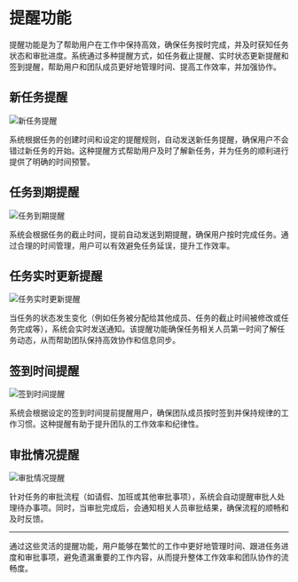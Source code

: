 # 提醒功能

提醒功能是为了帮助用户在工作中保持高效，确保任务按时完成，并及时获知任务状态和审批进度。系统通过多种提醒方式，如任务截止提醒、实时状态更新提醒和签到提醒，帮助用户和团队成员更好地管理时间、提高工作效率，并加强协作。

## 新任务提醒
![新任务提醒](/images/zh/remind_1.png)

系统根据任务的创建时间和设定的提醒规则，自动发送新任务提醒，确保用户不会错过新任务的开始。这种提醒方式帮助用户及时了解新任务，并为任务的顺利进行提供了明确的时间预警。

## 任务到期提醒
![任务到期提醒](/images/zh/remind_2.png)

系统会根据任务的截止时间，提前自动发送到期提醒，确保用户按时完成任务。通过合理的时间管理，用户可以有效避免任务延误，提升工作效率。

## 任务实时更新提醒
![任务实时更新提醒](/images/zh/remind_3.png)

当任务的状态发生变化（例如任务被分配给其他成员、任务的截止时间被修改或任务完成等），系统会实时发送通知。该提醒功能确保任务相关人员第一时间了解任务动态，从而帮助团队保持高效协作和信息同步。

## 签到时间提醒
![签到时间提醒](/images/zh/remind_4.png)

系统会根据设定的签到时间提前提醒用户，确保团队成员按时签到并保持规律的工作习惯。这种提醒有助于提升团队的工作效率和纪律性。

## 审批情况提醒
![审批情况提醒](/images/zh/remind_5.png)

针对任务的审批流程（如请假、加班或其他审批事项），系统会自动提醒审批人处理待办事项。同时，当审批完成后，会通知相关人员审批结果，确保流程的顺畅和及时反馈。

---

通过这些灵活的提醒功能，用户能够在繁忙的工作中更好地管理时间、跟进任务进度和审批事项，避免遗漏重要的工作内容，从而提升整体工作效率和团队协作的流畅度。